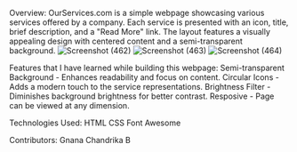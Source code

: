 Overview:
OurServices.com is a simple webpage showcasing various services offered by a company. Each service is presented with an icon, title, brief description, and a "Read More" link. 
The layout features a visually appealing design with centered content and a semi-transparent background.
![Screenshot (462)](https://github.com/gnanachandrik/OurServicespage/assets/154501301/9b123401-a0e9-440c-8b7b-53c575955f1e)
![Screenshot (463)](https://github.com/gnanachandrik/OurServicespage/assets/154501301/189305c3-9e07-4515-bf30-97b8fa81c4e2)
![Screenshot (464)](https://github.com/gnanachandrik/OurServicespage/assets/154501301/fc04c5ab-3686-47c1-8645-74a7571e437f)

Features that I have learned while building this webpage:
Semi-transparent Background - Enhances readability and focus on content.
Circular Icons - Adds a modern touch to the service representations.
Brightness Filter - Diminishes background brightness for better contrast.
Resposive - Page can be viewed at any dimension.

Technologies Used:
HTML
CSS
Font Awesome

Contributors:
Gnana Chandrika B
